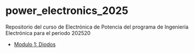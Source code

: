 # power_electronics_2025
 Repositorio del curso de Electrónica de Potencia del programa de Ingeniería Electrónica para el periodo 202520


- [Modulo 1: Diodos](Module%1%Diodes/module_1_info.md)
